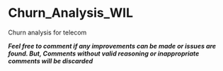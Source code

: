# Churn_Analysis_WIL
Churn analysis for telecom <br/>

***Feel free to comment if any improvements can be made or issues are found. But, Comments without valid reasoning or inappropriate comments will be discarded***

